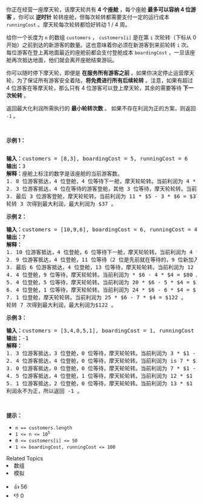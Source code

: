 <p>你正在经营一座摩天轮，该摩天轮共有 <strong>4 个座舱</strong> ，每个座舱<strong> 最多可以容纳 4 位游客</strong> 。你可以 <strong>逆时针</strong>&nbsp;轮转座舱，但每次轮转都需要支付一定的运行成本 <code>runningCost</code> 。摩天轮每次轮转都恰好转动 1 / 4 周。</p>

<p>给你一个长度为 <code>n</code> 的数组 <code>customers</code> ， <code>customers[i]</code> 是在第 <code>i</code> 次轮转（下标从 0 开始）之前到达的新游客的数量。这也意味着你必须在新游客到来前轮转 <code>i</code> 次。每位游客在登上离地面最近的座舱前都会支付登舱成本 <code>boardingCost</code> ，一旦该座舱再次抵达地面，他们就会离开座舱结束游玩。</p>

<p>你可以随时停下摩天轮，即便是 <strong>在服务所有游客之前</strong> 。如果你决定停止运营摩天轮，为了保证所有游客安全着陆，<strong>将免费进行</strong><strong>所有后续轮转</strong>&nbsp;。注意，如果有超过 4 位游客在等摩天轮，那么只有 4 位游客可以登上摩天轮，其余的需要等待 <strong>下一次轮转</strong> 。</p>

<p>返回最大化利润所需执行的 <strong>最小轮转次数</strong> 。 如果不存在利润为正的方案，则返回 <code>-1</code> 。</p>

<p>&nbsp;</p>

<p><strong>示例 1：</strong></p>

<p><img alt="" src="https://assets.leetcode-cn.com/aliyun-lc-upload/uploads/2020/09/26/wheeldiagram12.png" /></p>

<pre>
<strong>输入：</strong>customers = [8,3], boardingCost = 5, runningCost = 6
<strong>输出：</strong>3
<strong>解释：</strong>座舱上标注的数字是该座舱的当前游客数。
1. 8 位游客抵达，4 位登舱，4 位等待下一舱，摩天轮轮转。当前利润为 4 * $5 - 1 * $6 = $14 。
2. 3 位游客抵达，4 位在等待的游客登舱，其他 3 位等待，摩天轮轮转。当前利润为 8 * $5 - 2 * $6 = $28 。
3. 最后 3 位游客登舱，摩天轮轮转。当前利润为 11 * $5 - 3 * $6 = $37 。
轮转 3 次得到最大利润，最大利润为 $37 。</pre>

<p><strong>示例 2：</strong></p>

<pre>
<strong>输入：</strong>customers = [10,9,6], boardingCost = 6, runningCost = 4
<strong>输出：</strong>7
<strong>解释：</strong>
1. 10 位游客抵达，4 位登舱，6 位等待下一舱，摩天轮轮转。当前利润为 4 * $6 - 1 * $4 = $20 。
2. 9 位游客抵达，4 位登舱，11 位等待（2 位是先前就在等待的，9 位新加入等待的），摩天轮轮转。当前利润为 8 * $6 - 2 * $4 = $40 。
3. 最后 6 位游客抵达，4 位登舱，13 位等待，摩天轮轮转。当前利润为 12 * $6 - 3 * $4 = $60 。
4. 4 位登舱，9 位等待，摩天轮轮转。当前利润为 * $6 - 4 * $4 = $80 。
5. 4 位登舱，5 位等待，摩天轮轮转。当前利润为 20 * $6 - 5 * $4 = $100 。
6. 4 位登舱，1 位等待，摩天轮轮转。当前利润为 24 * $6 - 6 * $4 = $120 。
7. 1 位登舱，摩天轮轮转。当前利润为 25 * $6 - 7 * $4 = $122 。
轮转 7 次得到最大利润，最大利润为$122 。
</pre>

<p><strong>示例 3：</strong></p>

<pre>
<strong>输入：</strong>customers = [3,4,0,5,1], boardingCost = 1, runningCost = 92
<strong>输出：</strong>-1
<strong>解释：</strong>
1. 3 位游客抵达，3 位登舱，0 位等待，摩天轮轮转。当前利润为 3 * $1 - 1 * $92 = -$89 。
2. 4 位游客抵达，4 位登舱，0 位等待，摩天轮轮转。当前利润为 is 7 * $1 - 2 * $92 = -$177 。
3. 0 位游客抵达，0 位登舱，0 位等待，摩天轮轮转。当前利润为 7 * $1 - 3 * $92 = -$269 。
4. 5 位游客抵达，4 位登舱，1 位等待，摩天轮轮转。当前利润为 12 * $1 - 4 * $92 = -$356 。
5. 1 位游客抵达，2 位登舱，0 位等待，摩天轮轮转。当前利润为 13 * $1 - 5 * $92 = -$447 。
利润永不为正，所以返回 -1 。
</pre>

<p>&nbsp;</p>

<p><strong>提示：</strong></p>

<ul> 
 <li><code>n == customers.length</code></li> 
 <li><code>1 &lt;= n &lt;= 10<sup>5</sup></code></li> 
 <li><code>0 &lt;= customers[i] &lt;= 50</code></li> 
 <li><code>1 &lt;= boardingCost, runningCost &lt;= 100</code></li> 
</ul>

<div><div>Related Topics</div><div><li>数组</li><li>模拟</li></div></div><br><div><li>👍 56</li><li>👎 0</li></div>